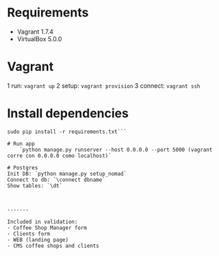 # Requirements
+ Vagrant 1.7.4
+ VirtualBox 5.0.0

# Vagrant
1 run: `vagrant up`
2 setup: `vagrant provision`
3 connect: `vagrant ssh`

# Install dependencies
```cd /vagrant 
sudo pip install -r requirements.txt```

# Run app
    `python manage.py runserver --host 0.0.0.0 --port 5000 (vagrant corre con 0.0.0.0 como localhost)`

# Postgres
Init DB: `python manage.py setup_nomad`
Connect to db: `\connect dbname`
Show tables: `\dt`



-------

Included in validation:
- Coffee Shop Manager form
- Clients form
- WEB (landing page)
- CMS coffee shops and clients
